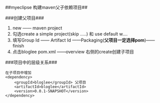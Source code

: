 ##myeclipse 构建maven父子依赖项目##


###创建父项目###
1. new —— maven project
2. 勾选create a simple project(skip .....) 和 use default w....
3. 填写Group Id —— Artifact Id ——Packaging(**父项目一定选择pom**)——finish
4. 点击bloglee pom.xml ——overview 右侧的create创建子项目

###项目中的层级关系###

	在子项目中增加
	<dependency>
		<groupId>bloglee</groupId> 父项目
		<artifactId>bloglee</artifactId>
		<version>0.0.1-SNAPSHOT</version>
	</dependency>
